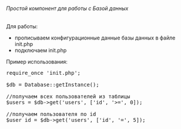 ######  Простой компонент для работы с Базой данных

Для работы:
- прописываем конфигурационные данные базы данных в файле init.php
- подключаем init.php

Пример использования:
<pre>
require_once 'init.php';

$db = Database::getInstance();

//получаем всех пользователей из таблицы
$users = $db->get('users', ['id', '>=', 0]);

//получаем пользователя по id
$user_id = $db->get('users', ['id', '=', 5]);
</pre>